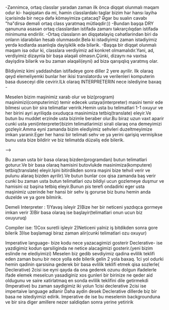 <!-- Sizə görə layihələrdə ortaq classlar təyin edərkən nələrə diqqət olunmalıdır? -->
-Zənnimcə, ortaq classlar yaradan zaman ilk öncə diqqət olunmalı məqam odur ki- həqiqətən də mi, həmin classlardakı taglar bizim hər hansı layihə içərisində bir neçə dəfə  köməyimizə çatacaq? Əgər bu sualın cavabı "hə"dirsə deməli ortaq class yaratmaq mütləqdir:))
-Bundan başqa DRY qanununa əsasən ortaq classlardan istifadə zamanı təkrarçılıqdan istifadə minimuma endirilir.
-Ortaq classların ən diqqətəlayiq cəhətlərindən biri də onların idarəbilən hesab
olunmasıdır.Belə ki istədiyimiz zaman istədiyimiz yerdə kodlarda asanlıqla dəyişiklik edə
bilərik.
-Başqa bir diqqət olunmalı məqam isə odur ki, classlara verdiyimiz ad konkret olmamalıdır.Yəni, ad, verdiyimiz dizaynla bir başa əlaqəli olmasın.Çünki, dizaynı
nə vaxtsa dəyişdirə bilərik və bu zaman əlaqəli(eyni) ad bizə qarışıqlıq yaratmış olar.


<!-- DIFFERENCE BETWEEN COMPILER AND INTERPRETER -->
Bildiyimiz kimi yaddashdan istifadeye gore diller 2 yere ayrilir.
Ilk olaraq qeyd elemeliyemki bunlar her ikisi translatordu ve verilenleri komputerin basa duseceyi dile cevirir.ILk olaraq INTERPRETERIN nece islediyine baxaq -
<!-- Eger biz ozumuzu (program), ustani (interpreter), masinimizi- (computer) adlandirsaq onda- -->
Meselen bizim maşinimiz xarab olur ve biz(program) maşinimizi(computerimiz) temir edecek ustaya(interpreter) masini temir ede bilmesi ucun bir sira telimatlar veririk.Hemin usta bu telimatlari 1-1 oxuyur ve her birini ayri ayriliqda oxuduqca masinimiza tetbiq(translate) eleyir.Ve butun bu muddet erzinde usta bizimle beraber olur.Bu biraz uzun vaxt aparir cunki usta yeni(interpreter)bizim telimatlarimizi sirali olaraq ona demeyimizi gozleyir.Amma eyni zamanda  bizim elediyimiz sehvleri duzeltmeyimize imkan yaranir.Eger her hansi bir telimati sehv ve ya yerini qarişiq vermişikse bunu usta bize bildirir ve biz telimatda düzəliş ede bilerik.

<!-- Compilere geldikde ise- -->
<!-- Eger biz ozumuzu (program), ustani (compiler), masinimizi- (computer) adlandirsaq onda- --> -->
Bu zaman usta bir basa olaraq bizden(programdan) butun telimatlari goturur.Ve bir basa olaraq hamisini butovlukde masinimiza(komputere) tetbiq(translate) eleyir.Işini bitirdikden sonra maşini bize tehvil verir ve pulunu alaraq bizden ayrilir).Ve butun bunlar cox qisa zamanda baş verir cunki bu zaman usta butun telimatlari ozu bildiyi ucun gozlemeye duşmur ve hamisini oz başina tetbiq eleyir.Bunun pis terefi ondadirki eger usta maşinimiz uzerinde her hansi bir sehv iş gorurse biz bunu hemin anda duzelde ve ya gore bilmirik.

Demeli Interpreter : 1)Yavaş isleyir
2)Bize her bir neticeni yazdıqca gormeye imkan verir
3)Bir basa olaraq ise başlayir(telimatlari onun ucun biz oxuyuruq)

Compiler ise: 1)Cox suretli işleyir
2)Neticeni yalniz iş bitdikden sonra gore bilerik
3)Ise başlamagi biraz zaman alir(cunki telimatlari ozu oxuyur)



<!-- Imperative and Declerative Languages-->
Imperative language- bize kodu nece yazacagimizi gosterir
Declerative- ise yazdigimiz kodun qarsiliginda ne netice alacagimizi gosterir.(yeni bizim eslinde ne elediyimizi)
Meselen biz gedib sevdiyimiz qadina evlilik teklifi eden zaman bunu bir nece yolla ede bilerik gelin 2 yola baxaq.
1ci yol odurki hemin qadinin qarsisina gederek bir basa evlilik teklifi etmek qisa sozlerle( Declerative)
2cisi ise eyni qayda da ona gederek ozunu dolgun ifadelerle ifade elemek meselcun yasadiginiz xos gunleri bir birinize ne qeder aid oldugunu ve saire xatirlatmaq 
 en sonda evlilik teklifini dile getirmekdi (Imperative)
bu zaman saydigimiz iki yolun 1cisi declerative 2cisi ise impertaive language adlanir
Daha aydin desek Declerative dillerde biz bir basa ne istediyimizi edirik.
Imperative de ise bu meselenin backgrounduna ve bir sira diger amillere nezer saldiqdan sonra yerine yetiririk